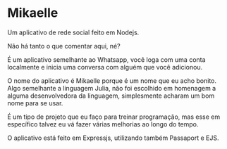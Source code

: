 # Mikaelle
Um aplicativo de rede social feito em Nodejs.

Não há tanto o que comentar aqui, né?

É um aplicativo semelhante ao Whatsapp, você loga com uma conta localmente e inicia uma conversa com alguém que você adicionou.

O nome do aplicativo é Mikaelle porque é um nome que eu acho bonito. Algo semelhante a linguagem Julia, não foi escolhido em homenagem a alguma desenvolvedora da linguagem, simplesmente acharam um bom nome para se usar.

É um tipo de projeto que eu faço para treinar programação, mas esse em específico talvez eu vá fazer várias melhorias ao longo do tempo.

O aplicativo está feito em Expressjs, utilizando também Passaport e EJS.
